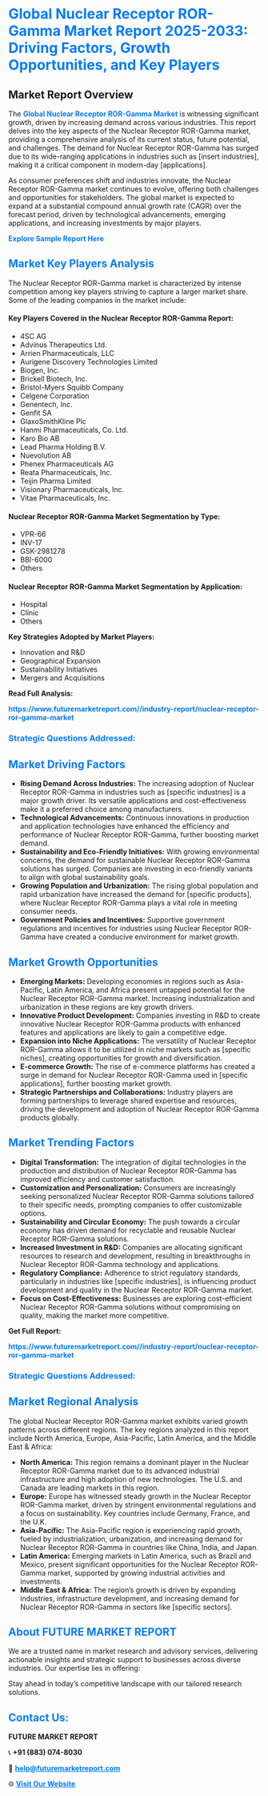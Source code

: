 <h1 style="color: #007BFF;">Global Nuclear Receptor ROR-Gamma Market Report 2025-2033: Driving Factors, Growth Opportunities, and Key Players</h1>

<section id="overview">
<h2>Market Report Overview</h2>
<p>The <a href="https://www.futuremarketreport.com//industry-report/nuclear-receptor-ror-gamma-market" style="color: #007BFF; text-decoration: none;"><strong>Global Nuclear Receptor ROR-Gamma Market</strong></a> is witnessing significant growth, driven by increasing demand across various industries. This report delves into the key aspects of the Nuclear Receptor ROR-Gamma market, providing a comprehensive analysis of its current status, future potential, and challenges. The demand for Nuclear Receptor ROR-Gamma has surged due to its wide-ranging applications in industries such as [insert industries], making it a critical component in modern-day [applications].</p>
<p>As consumer preferences shift and industries innovate, the Nuclear Receptor ROR-Gamma market continues to evolve, offering both challenges and opportunities for stakeholders. The global market is expected to expand at a substantial compound annual growth rate (CAGR) over the forecast period, driven by technological advancements, emerging applications, and increasing investments by major players.</p>
</section>

<section id="overview">
<p><a href="https://www.futuremarketreport.com//request-sample/reportId=52818" style="color: #007BFF; text-decoration: none;"><strong>Explore Sample Report Here</strong></a></p>
</section>

<section id="key-players">
<h2 style="color: #007BFF;">Market Key Players Analysis</h2>
<p>The Nuclear Receptor ROR-Gamma market is characterized by intense competition among key players striving to capture a larger market share. Some of the leading companies in the market include:</p>
<h4>Key Players Covered in the Nuclear Receptor ROR-Gamma Report:</h4>
<ul><li>4SC AG</li><li>Advinus Therapeutics Ltd.</li><li>Arrien Pharmaceuticals, LLC</li><li>Aurigene Discovery Technologies Limited</li><li>Biogen, Inc.</li><li>Brickell Biotech, Inc.</li><li>Bristol-Myers Squibb Company</li><li>Celgene Corporation</li><li>Genentech, Inc.</li><li>Genfit SA</li><li>GlaxoSmithKline Plc</li><li>Hanmi Pharmaceuticals, Co. Ltd.</li><li>Karo Bio AB</li><li>Lead Pharma Holding B.V.</li><li>Nuevolution AB</li><li>Phenex Pharmaceuticals AG</li><li>Reata Pharmaceuticals, Inc.</li><li>Teijin Pharma Limited</li><li>Visionary Pharmaceuticals, Inc.</li><li>Vitae Pharmaceuticals, Inc.</li></ul>
<h4>Nuclear Receptor ROR-Gamma Market Segmentation by Type:</h4>
<ul><li>VPR-66</li><li>INV-17</li><li>GSK-2981278</li><li>BBI-6000</li><li>Others</li></ul>

<h4>Nuclear Receptor ROR-Gamma Market Segmentation by Application:</h4>
<ul><li>Hospital</li><li>Clinic</li><li>Others</li></ul>
<p><strong>Key Strategies Adopted by Market Players:</strong></p>
<ul>
<li>Innovation and R&D</li>
<li>Geographical Expansion</li>
<li>Sustainability Initiatives</li>
<li>Mergers and Acquisitions</li>
</ul>
</section>

<section>
<p><strong>Read Full Analysis: </strong></p><a href="https://www.futuremarketreport.com//industry-report/nuclear-receptor-ror-gamma-market" style="color: #007BFF; text-decoration: none;"><strong>https://www.futuremarketreport.com//industry-report/nuclear-receptor-ror-gamma-market</strong></a>
<h3 style="color: #007BFF;">Strategic Questions Addressed:</h3>
</section>

<section id="driving-factors">
<h2 style="color: #007BFF;">Market Driving Factors</h2>
<ul>
<li><strong>Rising Demand Across Industries:</strong> The increasing adoption of Nuclear Receptor ROR-Gamma in industries such as [specific industries] is a major growth driver. Its versatile applications and cost-effectiveness make it a preferred choice among manufacturers.</li>
<li><strong>Technological Advancements:</strong> Continuous innovations in production and application technologies have enhanced the efficiency and performance of Nuclear Receptor ROR-Gamma, further boosting market demand.</li>
<li><strong>Sustainability and Eco-Friendly Initiatives:</strong> With growing environmental concerns, the demand for sustainable Nuclear Receptor ROR-Gamma solutions has surged. Companies are investing in eco-friendly variants to align with global sustainability goals.</li>
<li><strong>Growing Population and Urbanization:</strong> The rising global population and rapid urbanization have increased the demand for [specific products], where Nuclear Receptor ROR-Gamma plays a vital role in meeting consumer needs.</li>
<li><strong>Government Policies and Incentives:</strong> Supportive government regulations and incentives for industries using Nuclear Receptor ROR-Gamma have created a conducive environment for market growth.</li>
</ul>
</section>

<section id="growth-opportunities">
<h2 style="color: #007BFF;">Market Growth Opportunities</h2>
<ul>
<li><strong>Emerging Markets:</strong> Developing economies in regions such as Asia-Pacific, Latin America, and Africa present untapped potential for the Nuclear Receptor ROR-Gamma market. Increasing industrialization and urbanization in these regions are key growth drivers.</li>
<li><strong>Innovative Product Development:</strong> Companies investing in R&D to create innovative Nuclear Receptor ROR-Gamma products with enhanced features and applications are likely to gain a competitive edge.</li>
<li><strong>Expansion into Niche Applications:</strong> The versatility of Nuclear Receptor ROR-Gamma allows it to be utilized in niche markets such as [specific niches], creating opportunities for growth and diversification.</li>
<li><strong>E-commerce Growth:</strong> The rise of e-commerce platforms has created a surge in demand for Nuclear Receptor ROR-Gamma used in [specific applications], further boosting market growth.</li>
<li><strong>Strategic Partnerships and Collaborations:</strong> Industry players are forming partnerships to leverage shared expertise and resources, driving the development and adoption of Nuclear Receptor ROR-Gamma products globally.</li>
</ul>
</section>

<section id="trending-factors">
<h2 style="color: #007BFF;">Market Trending Factors</h2>
<ul>
<li><strong>Digital Transformation:</strong> The integration of digital technologies in the production and distribution of Nuclear Receptor ROR-Gamma has improved efficiency and customer satisfaction.</li>
<li><strong>Customization and Personalization:</strong> Consumers are increasingly seeking personalized Nuclear Receptor ROR-Gamma solutions tailored to their specific needs, prompting companies to offer customizable options.</li>
<li><strong>Sustainability and Circular Economy:</strong> The push towards a circular economy has driven demand for recyclable and reusable Nuclear Receptor ROR-Gamma solutions.</li>
<li><strong>Increased Investment in R&D:</strong> Companies are allocating significant resources to research and development, resulting in breakthroughs in Nuclear Receptor ROR-Gamma technology and applications.</li>
<li><strong>Regulatory Compliance:</strong> Adherence to strict regulatory standards, particularly in industries like [specific industries], is influencing product development and quality in the Nuclear Receptor ROR-Gamma market.</li>
<li><strong>Focus on Cost-Effectiveness:</strong> Businesses are exploring cost-efficient Nuclear Receptor ROR-Gamma solutions without compromising on quality, making the market more competitive.</li>
</ul>
</section>

<section>
<p><strong>Get Full Report: </strong></p><a href="https://www.futuremarketreport.com//industry-report/nuclear-receptor-ror-gamma-market" style="color: #007BFF; text-decoration: none;"><strong>https://www.futuremarketreport.com//industry-report/nuclear-receptor-ror-gamma-market</strong></a>
<h3 style="color: #007BFF;">Strategic Questions Addressed:</h3>
</section>


<section id="regional-analysis">
<h2 style="color: #007BFF;">Market Regional Analysis</h2>
<p>The global Nuclear Receptor ROR-Gamma market exhibits varied growth patterns across different regions. The key regions analyzed in this report include North America, Europe, Asia-Pacific, Latin America, and the Middle East & Africa:</p>
<ul>
<li><strong>North America:</strong> This region remains a dominant player in the Nuclear Receptor ROR-Gamma market due to its advanced industrial infrastructure and high adoption of new technologies. The U.S. and Canada are leading markets in this region.</li>
<li><strong>Europe:</strong> Europe has witnessed steady growth in the Nuclear Receptor ROR-Gamma market, driven by stringent environmental regulations and a focus on sustainability. Key countries include Germany, France, and the U.K.</li>
<li><strong>Asia-Pacific:</strong> The Asia-Pacific region is experiencing rapid growth, fueled by industrialization, urbanization, and increasing demand for Nuclear Receptor ROR-Gamma in countries like China, India, and Japan.</li>
<li><strong>Latin America:</strong> Emerging markets in Latin America, such as Brazil and Mexico, present significant opportunities for the Nuclear Receptor ROR-Gamma market, supported by growing industrial activities and investments.</li>
<li><strong>Middle East & Africa:</strong> The region’s growth is driven by expanding industries, infrastructure development, and increasing demand for Nuclear Receptor ROR-Gamma in sectors like [specific sectors].</li>
</ul>
</section>

<footer>
<h2 style="color: #007BFF;">About FUTURE MARKET REPORT</h2>
<p>We are a trusted name in market research and advisory services, delivering actionable insights and strategic support to businesses across diverse industries. Our expertise lies in offering:</p>

<p>Stay ahead in today’s competitive landscape with our tailored research solutions.</p>

<h2 style="color: #007BFF;">Contact Us:</h2>
<p><strong>FUTURE MARKET REPORT</strong></p>
<p>📞 <strong>+91 (883) 074-8030</strong></p>
<p>📧 <strong><a href="mailto:help@futuremarketreport.com" style="color: #007BFF;">help@futuremarketreport.com</a></strong></p>
<p>🌐 <strong><a href="https://www.futuremarketreport.com/" style="color: #007BFF;">Visit Our Website</a></strong></p>
</footer>